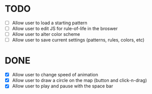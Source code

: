 TODO
====

- [ ] Allow user to load a starting pattern
- [ ] Allow user to edit JS for rule-of-life in the broswer
- [ ] Allow user to alter color scheme
- [ ] Allow user to save current settings (patterns, rules, colors, etc)

DONE
====
- [x] Allow user to change speed of animation
- [x] Allow user to draw a circle on the map (button and click-n-drag)
- [x] Allow user to play and pause with the space bar
